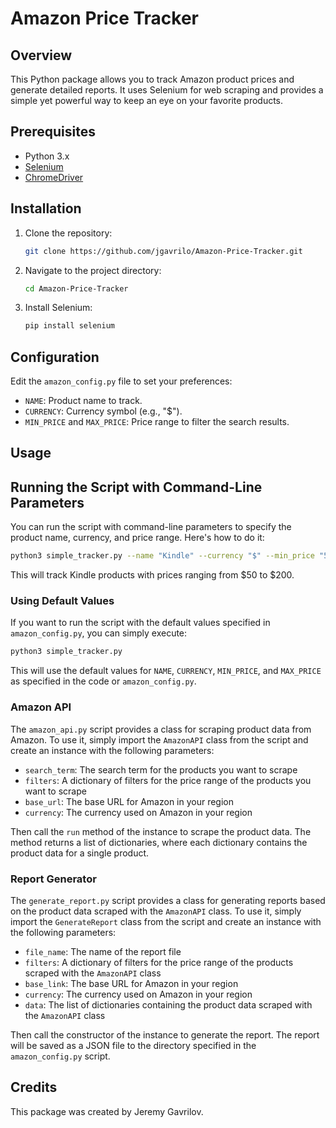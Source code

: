 # Amazon Price Tracker

## Overview

This Python package allows you to track Amazon product prices and generate detailed reports. It uses Selenium for web scraping and provides a simple yet powerful way to keep an eye on your favorite products.

## Prerequisites

- Python 3.x
- [Selenium](https://www.selenium.dev/)
- [ChromeDriver](https://chromedriver.chromium.org/downloads)

## Installation

1. Clone the repository:
   ```bash
   git clone https://github.com/jgavrilo/Amazon-Price-Tracker.git
   ```
2. Navigate to the project directory:
   ```bash
   cd Amazon-Price-Tracker
   ```
3. Install Selenium:
   ```bash
   pip install selenium
   ```

## Configuration

Edit the `amazon_config.py` file to set your preferences:

- `NAME`: Product name to track.
- `CURRENCY`: Currency symbol (e.g., "$").
- `MIN_PRICE` and `MAX_PRICE`: Price range to filter the search results.

## Usage

## Running the Script with Command-Line Parameters

You can run the script with command-line parameters to specify the product name, currency, and price range. Here's how to do it:

```bash
python3 simple_tracker.py --name "Kindle" --currency "$" --min_price "50" --max_price "200"
```

This will track Kindle products with prices ranging from $50 to $200.

### Using Default Values

If you want to run the script with the default values specified in `amazon_config.py`, you can simply execute:

```bash
python3 simple_tracker.py
```

This will use the default values for `NAME`, `CURRENCY`, `MIN_PRICE`, and `MAX_PRICE` as specified in the code or `amazon_config.py`.

### Amazon API

The `amazon_api.py` script provides a class for scraping product data from Amazon. To use it, simply import the `AmazonAPI` class from the script and create an instance with the following parameters:

- `search_term`: The search term for the products you want to scrape
- `filters`: A dictionary of filters for the price range of the products you want to scrape
- `base_url`: The base URL for Amazon in your region
- `currency`: The currency used on Amazon in your region

Then call the `run` method of the instance to scrape the product data. The method returns a list of dictionaries, where each dictionary contains the product data for a single product.

### Report Generator

The `generate_report.py` script provides a class for generating reports based on the product data scraped with the `AmazonAPI` class. To use it, simply import the `GenerateReport` class from the script and create an instance with the following parameters:

- `file_name`: The name of the report file
- `filters`: A dictionary of filters for the price range of the products scraped with the `AmazonAPI` class
- `base_link`: The base URL for Amazon in your region
- `currency`: The currency used on Amazon in your region
- `data`: The list of dictionaries containing the product data scraped with the `AmazonAPI` class

Then call the constructor of the instance to generate the report. The report will be saved as a JSON file to the directory specified in the `amazon_config.py` script.

## Credits

This package was created by Jeremy Gavrilov.
